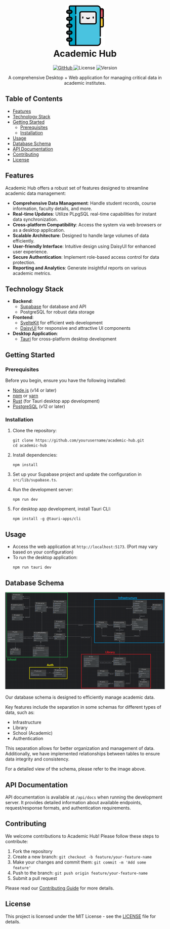 <h1 align="center">
   <img src="./static/favicon.png" alt="Some Store Icon" width="128">
   <div align="center">Academic Hub</div>
</h1>

<p align="center">
  <a href="https://github.com/Yrrrrrf/academic-hub">
    <img src="https://img.shields.io/badge/github-academic--hub-blue?style=for-the-badge&logo=github" alt="GitHub">
  </a>
  <img src="https://img.shields.io/badge/license-MIT-green?style=for-the-badge" alt="License">
  <img src="https://img.shields.io/badge/version-0.1.0-blue?style=for-the-badge" alt="Version">
</p>

<p align="center">
  A comprehensive Desktop + Web application for managing critical data in academic institutes.
</p>

## Table of Contents

- [Features](#features)
- [Technology Stack](#technology-stack)
- [Getting Started](#getting-started)
    - [Prerequisites](#prerequisites)
    - [Installation](#installation)
- [Usage](#usage)
- [Database Schema](#database-schema)
- [API Documentation](#api-documentation)
- [Contributing](#contributing)
- [License](#license)

## Features

Academic Hub offers a robust set of features designed to streamline academic data management:

- **Comprehensive Data Management**: Handle student records, course information, faculty details, and more.
- **Real-time Updates**: Utilize PLpgSQL real-time capabilities for instant data synchronization.
- **Cross-platform Compatibility**: Access the system via web browsers or as a desktop application.
- **Scalable Architecture**: Designed to handle large volumes of data efficiently.
- **User-friendly Interface**: Intuitive design using DaisyUI for enhanced user experience.
- **Secure Authentication**: Implement role-based access control for data protection.
- **Reporting and Analytics**: Generate insightful reports on various academic metrics.

## Technology Stack

- **Backend**:
    - [Supabase](https://supabase.io/) for database and API
    - PostgreSQL for robust data storage
- **Frontend**:
    - [SvelteKit](https://kit.svelte.dev/) for efficient web development
    - [DaisyUI](https://daisyui.com/) for responsive and attractive UI components
- **Desktop Application**:
    - [Tauri](https://tauri.app/) for cross-platform desktop development

## Getting Started

### Prerequisites

Before you begin, ensure you have the following installed:

- [Node.js](https://nodejs.org/) (v14 or later)
- [npm](https://www.npmjs.com/) or [yarn](https://yarnpkg.com/)
- [Rust](https://www.rust-lang.org/) (for Tauri desktop app development)
- [PostgreSQL](https://www.postgresql.org/) (v12 or later)

[//]: # (VITE_SUPABASE_URL=your_supabase_project_url)

[//]: # (VITE_SUPABASE_ANON_KEY=your_supabase_anon_key)

### Installation

1. Clone the repository:
   ```
   git clone https://github.com/yourusername/academic-hub.git
   cd academic-hub
   ```

2. Install dependencies:
   ```
   npm install
   ```

3. Set up your Supabase project and update the configuration in `src/lib/supabase.ts`.

4. Run the development server:
   ```
   npm run dev
   ```

5. For desktop app development, install Tauri CLI:
   ```
   npm install -g @tauri-apps/cli
   ```

## Usage

- Access the web application at `http://localhost:5173`. (Port may vary based on your configuration)
- To run the desktop application:
  ```
  npm run tauri dev
  ```

## Database Schema

![Database Schema](./static/db_erd.png "db main schema")

Our database schema is designed to efficiently manage academic data.

Key features include the separation in some schemas for different types of data, such as:
- Infrastructure
- Library
- School (Academic)
- Authentication

This separation allows for better organization and management of data.  Additionally, we have implemented relationships between tables to ensure data integrity and consistency.

For a detailed view of the schema, please refer to the image above.

## API Documentation

API documentation is available at `/api/docs` when running the development server. It provides detailed information about available endpoints, request/response formats, and authentication requirements.

## Contributing

We welcome contributions to Academic Hub! Please follow these steps to contribute:

1. Fork the repository
2. Create a new branch: `git checkout -b feature/your-feature-name`
3. Make your changes and commit them: `git commit -m 'Add some feature'`
4. Push to the branch: `git push origin feature/your-feature-name`
5. Submit a pull request

Please read our [Contributing Guide](CONTRIBUTING.md) for more details.

## License

This project is licensed under the MIT License - see the [LICENSE](LICENSE) file for details.
